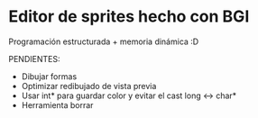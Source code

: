 Editor de sprites hecho con BGI
================================================================================
Programación estructurada + memoria dinámica :D

PENDIENTES:
- Dibujar formas
- Optimizar redibujado de vista previa
- Usar int* para guardar color y evitar el cast long <-> char* 
- Herramienta borrar